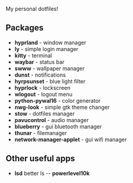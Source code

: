 My personal dotfiles!

## Packages
- **hyprland** - window manager
- **ly** - simple login manager
- **kitty** - terminal
- **waybar** - status bar
- **swww** - wallpaper manager
- **dunst** - notifications
- **hyrpsunset** - blue light filter
- **hyprlock** - lockscreen
- **wlogout** - logout menu
- **python-pywal16** - color generator
- **nwg-look** - simple gtk theme changer
- **stow** - dotfiles manager
- **pavucontrol** - audio manager
- **blueberry** - gui bluetooth manager
- **thunar** - filemanager
- **network-manager-applet** - gui wifi manager


## Other useful apps

- **lsd** better ls
-- **powerlevel10k**
